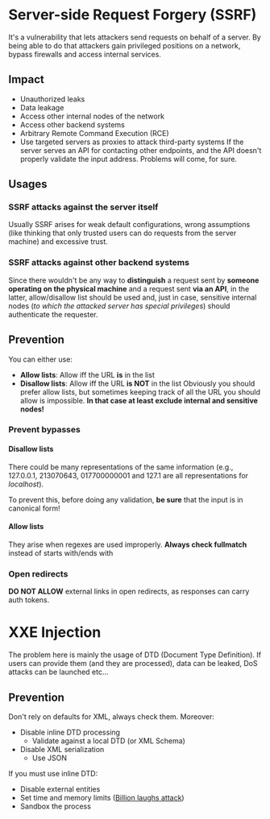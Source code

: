 # Server-side Request Forgery (SSRF)
It's a vulnerability that lets attackers send requests on behalf of a server.
By being able to do that attackers gain privileged positions on a network, bypass firewalls and access internal services.

## Impact
- Unauthorized leaks
- Data leakage
- Access other internal nodes of the network
- Access other backend systems
- Arbitrary Remote Command Execution (RCE)
- Use targeted servers as proxies to attack third-party systems
If the server serves an API for contacting other endpoints, and the API doesn't properly validate the input address. Problems will come, for sure.
## Usages
### SSRF attacks against the server itself
Usually SSRF arises for weak default configurations, wrong assumptions (like thinking that only trusted users can do requests from the server machine) and excessive trust.

### SSRF attacks against other backend systems
Since there wouldn't be any way to **distinguish** a request sent by **someone operating on the physical machine** and a request sent **via an API**, in the latter, allow/disallow list should be used and, just in case, sensitive internal nodes (*to which the attacked server has special privileges*) should authenticate the requester.
## Prevention
You can either use:
- **Allow lists**: Allow iff the URL **is** in the list
- **Disallow lists**: Allow iff the URL **is NOT** in the list
Obviously you should prefer allow lists, but sometimes keeping track of all the URL you should allow is impossible.
**In that case at least exclude internal and sensitive nodes!**

### Prevent bypasses
#### Disallow lists
There could be many representations of the same information (e.g., 127.0.0.1, 213070643, 017700000001 and 127.1 are all representations for *localhost*).

To prevent this, before doing any validation, **be sure** that the input is in canonical form!
#### Allow lists
They arise when regexes are used improperly.
**Always check fullmatch** instead of starts with/ends with

### Open redirects
**DO NOT ALLOW** external links in open redirects, as responses can carry auth tokens.
# XXE Injection
The problem here is mainly the usage of DTD (Document Type Definition).
If users can provide them (and they are processed), data can be leaked, DoS attacks can be launched etc...
## Prevention
Don't rely on defaults for XML, always check them.
Moreover:
- Disable inline DTD processing
	- Validate against a local DTD (or XML Schema)
- Disable XML serialization
	- Use JSON

 If you must use inline DTD:
- Disable external entities
- Set time and memory limits ([Billion laughs attack](https://en.wikipedia.org/wiki/Billion_laughs_attack))
- Sandbox the process